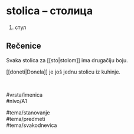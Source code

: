 # stolica – столица

1. стул

## Rečenice

Svaka stolica za [[sto|stolom]] ima drugačiju boju.

[[doneti|Donela]] je još jednu stolicu iz kuhinje.

<br>

#vrsta/imenica  
#nivo/A1  

#tema/stanovanje  
#tema/predmeti  
#tema/svakodnevica  

